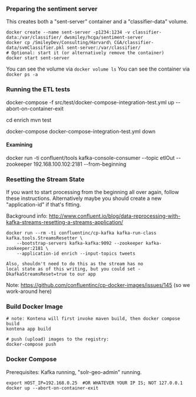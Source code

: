 ### Preparing the sentiment server ###

This creates both a "sent-server" container and a "classifier-data" volume.
````
docker create --name sent-server -p1234:1234 -v classifier-data:/var/classifier/ dwsmiley/hcga/sentiment-server
docker cp /SmileyDev/Consulting/Harvard\ CGA/classifier-data/svmClassifier.pkl sent-server:/var/classifier/
# Optional: start it (or alternatively remove the container)
docker start sent-server
````
You can see the volume via `docker volume ls`
You can see the container via `docker ps -a` 

### Running the ETL tests ###

docker-compose -f src/test/docker-compose-integration-test.yml up --abort-on-container-exit

cd enrich
mvn test

docker-compose docker-compose-integration-test.yml down

#### Examining ####

docker run -ti confluent/tools kafka-console-consumer --topic etlOut --zookeeper 192.168.100.102:2181 --from-beginning

### Resetting the Stream State ###

If you want to start processing from the beginning all over again, follow these instructions. 
Alternatively maybe you should create a new "application-id" if that's fitting.

Background info: http://www.confluent.io/blog/data-reprocessing-with-kafka-streams-resetting-a-streams-application/

    docker run --rm -ti confluentinc/cp-kafka kafka-run-class kafka.tools.StreamsResetter \
        --bootstrap-servers kafka-kafka:9092 --zookeeper kafka-zookeeper:2181 \
        --application-id enrich --input-topics tweets
    
    Also, shouldn't need to do this as the stream has no
    local state as of this writing, but you could set -DkafkaStreamsReset=true to our app

Note: https://github.com/confluentinc/cp-docker-images/issues/145 (so we work-around here)

### Build Docker Image ###

    # note: Kontena will first invoke maven build, then docker compose build
    kontena app build
    
    # push (upload) images to the registry:
    docker-compose push

### Docker Compose ###

Prerequisites: Kafka running, "solr-geo-admin" running.
    
    export HOST_IP=192.168.0.25  #OR WHATEVER YOUR IP IS; NOT 127.0.0.1
    docker up --abort-on-container-exit
